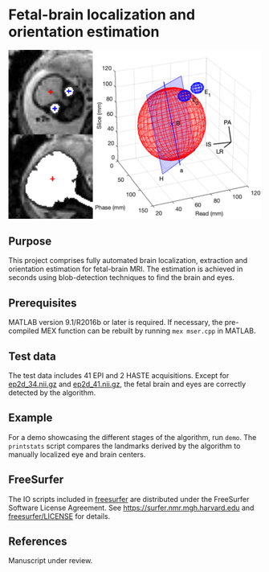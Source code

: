 # Fetal-brain localization and orientation estimation

![Fetal-brain geometry reconstruction](fetal-align.png)

## Purpose

This project comprises fully automated brain localization, extraction and
orientation estimation for fetal-brain MRI. The estimation is achieved in
seconds using blob-detection techniques to find the brain and eyes. 

## Prerequisites

MATLAB version 9.1/R2016b or later is required. If necessary, the pre-compiled
MEX function can be rebuilt by running `mex mser.cpp` in MATLAB.

## Test data

The test data includes 41 EPI and 2 HASTE acquisitions. Except for
[ep2d_34.nii.gz](data/ep2d_34.nii.gz) and [ep2d_41.nii.gz](data/ep2d_34.nii.gz),
the fetal brain and eyes are correctly detected by the algorithm.

## Example

For a demo showcasing the different stages of the algorithm, run `demo`. The
`printstats` script compares the landmarks derived by the algorithm to manually
localized eye and brain centers.

## FreeSurfer

The IO scripts included in [freesurfer](freesurfer) are distributed under the
FreeSurfer Software License Agreement. See https://surfer.nmr.mgh.harvard.edu
and [freesurfer/LICENSE](freesurfer/LICENSE) for details.

## References

Manuscript under review.
